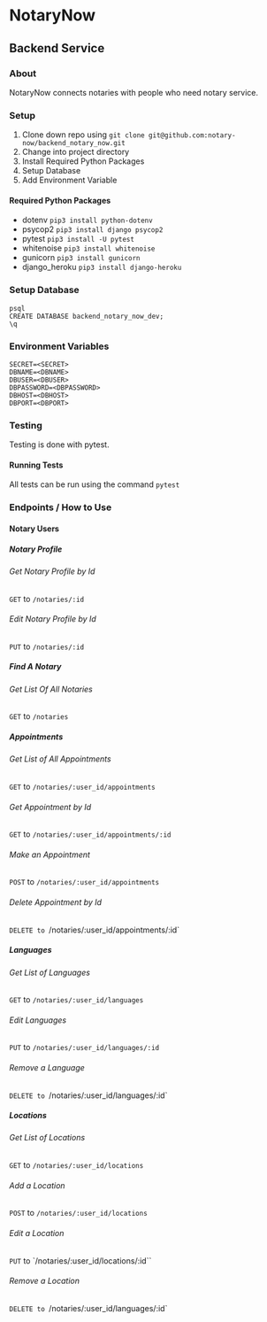 # NotaryNow

## Backend Service

### About

NotaryNow connects notaries with people who need notary service.

### Setup

1. Clone down repo using `git clone git@github.com:notary-now/backend_notary_now.git`
1. Change into project directory
1. Install Required Python Packages
1. Setup Database
1. Add Environment Variable

#### Required Python Packages
- dotenv `pip3 install python-dotenv`
- psycop2 `pip3 install django psycop2`
- pytest `pip3 install -U pytest`
- whitenoise `pip3 install whitenoise`
- gunicorn `pip3 install gunicorn`
- django_heroku `pip3 install django-heroku`

### Setup Database
```
psql
CREATE DATABASE backend_notary_now_dev;
\q
```

### Environment Variables
```
SECRET=<SECRET>
DBNAME=<DBNAME>
DBUSER=<DBUSER>
DBPASSWORD=<DBPASSWORD>
DBHOST=<DBHOST>
DBPORT=<DBPORT>
```

### Testing

Testing is done with pytest.

#### Running Tests

All tests can be run using the command `pytest`

### Endpoints / How to Use

#### Notary Users

##### Notary Profile
###### Get Notary Profile by Id
`GET` to `/notaries/:id`
###### Edit Notary Profile by Id
`PUT` to `/notaries/:id`

##### Find A Notary
###### Get List Of All Notaries
`GET` to `/notaries`

##### Appointments
###### Get List of All Appointments
`GET` to `/notaries/:user_id/appointments`
###### Get Appointment by Id
`GET` to `/notaries/:user_id/appointments/:id`
###### Make an Appointment
`POST` to `/notaries/:user_id/appointments`
###### Delete Appointment by Id
`DELETE to `/notaries/:user_id/appointments/:id`

##### Languages
###### Get List of Languages
`GET` to `/notaries/:user_id/languages`
###### Edit Languages
`PUT` to `/notaries/:user_id/languages/:id`
###### Remove a Language
`DELETE to `/notaries/:user_id/languages/:id`

##### Locations
###### Get List of Locations
`GET` to `/notaries/:user_id/locations`
###### Add a Location
`POST` to `/notaries/:user_id/locations`
###### Edit a Location
`PUT` to `/notaries/:user_id/locations/:id``
###### Remove a Location
`DELETE to `/notaries/:user_id/languages/:id`
